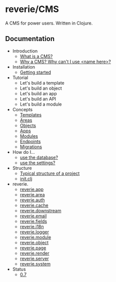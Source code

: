 # reverie/CMS

A CMS for power users. Written in Clojure.

## Documentation

- Introduction
  - [What is a CMS?](intro/what-is-a-cms.md)
  - [Why a CMS? Why can't I use \<name here\>?](intro/why-a-cms.md)
- Installation
  - [Getting started](installation/getting-started.md)
- Tutorial
  - Let's build a template
  - Let's build an object
  - Let's build an app
  - Let's build an API
  - Let's build a module
- Concepts
  - [Templates](concepts/templates.md)
  - [Areas](concepts/areas.md)
  - [Objects](concepts/objects.md)
  - [Apps](concepts/apps.md)
  - [Modules](concepts/modules.md)
  - [Endpoints](concepts/endpoints.md)
  - [Migrations](concepts/migrations.md)
- How do I...
  - [use the database?](how-do-i/database.md)
  - [use the settings?](how-do-i/settings.md)
- Structure
  - [Typical structure of a project](structure/typical-structure.md)
  - [init.clj](structure/init.clj.md)
- reverie.
  - [reverie.app](reverie/app.md)
  - [reverie.area](reverie/area.md)
  - [reverie.auth](reverie/auth.md)
  - [reverie.cache](reverie/cache.md)
  - [reverie.downstream](reverie/downstream.md)
  - [reverie.email](reverie/email.md)
  - [reverie.fields](reverie/fields.md)
  - [reverie.i18n](reverie/i18n.md)
  - [reverie.logger](reverie/logger.md)
  - [reverie.module](reverie/module.md)
  - [reverie.object](reverie/object.md)
  - [reverie.page](reverie/page.md)
  - [reverie.render](reverie/renderer.md)
  - [reverie.server](reverie/server.md)
  - [reverie.system](reverie/system.md)
- Status
  - [0.7](status/0.7.md)
